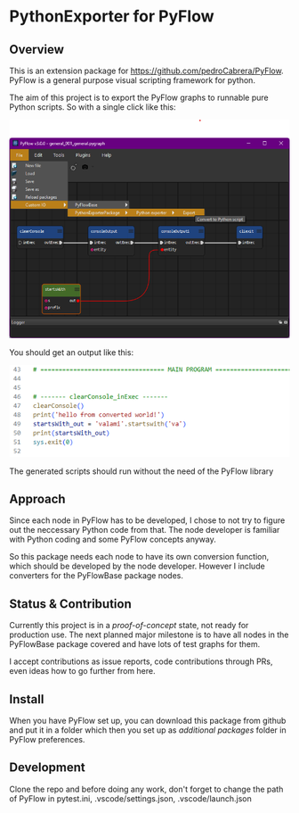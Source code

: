 # PythonExporter for PyFlow

## Overview

This is an extension package for https://github.com/pedroCabrera/PyFlow.
PyFlow is a general purpose visual scripting framework for python.

The aim of this project is to export the PyFlow graphs to runnable pure
Python scripts. So with a single click like this:

![PyFlow_export](PyFlow_Export.png)

You should get an output like this:

![PyFlow_exported](PyFlow_Exported.png)

The generated scripts should run without the need of the PyFlow library

## Approach

Since each node in PyFlow has to be developed, I chose to not try to
figure out the neccessary Python code from that. The node developer is
familiar with Python coding and some PyFlow concepts anyway.

So this package needs each node to have its own conversion function,
which should be developed by the node developer. However I include
converters for the PyFlowBase package nodes.

## Status & Contribution

Currently this project is in a *proof-of-concept* state, not ready for
production use. The next planned major milestone is to have all nodes
in the PyFlowBase package covered and have lots of test graphs for them.

I accept contributions as issue reports, code contributions through PRs,
even ideas how to go further from here.

## Install

When you have PyFlow set up, you can download this package from github
and put it in a folder which then you set up as *additional packages*
folder in PyFlow preferences.

## Development

Clone the repo and before doing any work, don't forget to change the
path of PyFlow in pytest.ini, .vscode/settings.json, .vscode/launch.json
